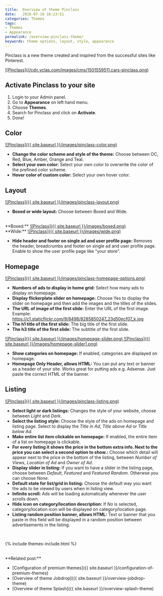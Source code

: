 ```yaml
---
title:  Overview of theme Pinclass
date:   2016-07-10 16:23:51
categories: Themes
tags:
- Themes
- Appearance
permalink: /overview-pinclass-theme/
keywords: theme options, layout, style, appearance
---
```

Pinclass is a new theme created and inspired from the successful sites like Pinterest.

<a href="//cdn.yclas.com/images/cms/1501559511.cars-pinclass.png" class="thumbnail gallery-item" data-gallery>
![Pinclass](//cdn.yclas.com/images/cms/1501559511.cars-pinclass.png) 
</a>

## Activate Pinclass to your site

1. Login to your Admin panel.
2. Go to **Appearance** on left hand menu.
3. Choose **Themes**.
4. Search for Pinclass and click on **Activate**.
5. Done!

## Color

<a href="{{ site.baseurl }}/images/pinclass-color.png" class="thumbnail gallery-item" data-gallery>
![Pinclass]({{ site.baseurl }}/images/pinclass-color.png) 
</a>

+ **Change the color scheme and style of the theme:** Choose between OC, Red, Blue, Amber, Orange and Teal.
+ **Select your own color:** Select your own color to overwrite the color of the prefined color scheme.
+ **Hover color of custom color:** Select your own hover color.


## Layout

<a href="{{ site.baseurl }}/images/pinclass-layout.png" class="thumbnail gallery-item" data-gallery>
![Pinclass]({{ site.baseurl }}/images/pinclass-layout.png) 
</a>

+ **Boxed or wide layout:** Choose between Boxed and Wide.

<br>
**Boxed:**

<a href="{{ site.baseurl }}/images/boxed.png" class="thumbnail gallery-item" data-gallery>
![Pinclass]({{ site.baseurl }}/images/boxed.png) 
</a>

<br>
**Wide:**

<a href="{{ site.baseurl }}/images/wide.png" class="thumbnail gallery-item" data-gallery>
![Pinclass]({{ site.baseurl }}/images/wide.png) 
</a>

+ **Hide header and footer on single ad and user profile page:** Removes the header, breadcrumbs and footer on single ad and user profile page. Enable to show the user profile page like "your store".

## Homepage

<a href="{{ site.baseurl }}/images/pinclass-homepage-options.png" class="thumbnail gallery-item" data-gallery>
![Pinclass]({{ site.baseurl }}/images/pinclass-homepage-options.png) 
</a>

+ **Numbers of ads to display in home grid:** Select how many ads to display on homepage.
+ **Display flickerplate slider on homepage:** Choose Yes to display the slider on homepage and then add the images and the titles of the slides.
+ **The URL of image of the first slide:** Enter the URL of the first image. Example: https://c1.staticflickr.com/9/8498/8285850247_23d50ecf07_k.jpg
+ **The h1 title of the first slide:** The big title of the first slide.
+ **The h3 title of the first slide:** The subtitle of the first slide.

<a href="{{ site.baseurl }}/images/homepage-slider.png" class="thumbnail gallery-item" data-gallery>
![Pinclass]({{ site.baseurl }}/images/homepage-slider.png) 
</a>

<a href="{{ site.baseurl }}/images/homepage-slider1.png" class="thumbnail gallery-item" data-gallery>
![Pinclass]({{ site.baseurl }}/images/homepage-slider1.png) 
</a>

+ **Show categories on homepage:** If enabled, categories are displayed on homepage.
+ **Homepage Only Header, allows HTML:** You can put any text or banner as a header of your site. Works great for putting ads e.g. Adsense. Just paste the correct HTML of the banner.


## Listing

<a href="{{ site.baseurl }}/images/pinclass-listing.png" class="thumbnail gallery-item" data-gallery>
![Pinclass]({{ site.baseurl }}/images/pinclass-listing.png) 
</a>

+ **Select light or dark listings:** Changes the style of your website, choose between _Light_ and _Dark_.
+ **Select the listing style:** Choose the style of the ads on homepage and listing page. Select to display the _Title in Ad_, _Title above Ad_ or _Title below Ad_.
+ **Make entire list item clickable on homepage:** If enabled, the entire item of a list on homepage is clickable.
+ **For every listing it shows the price in the bottom extra info. Next to the price you can select a second option to show.:** Choose which detail will appear next to the price in the bottom of the listing, between _Number of Views_, _Location of Ad_ and _Owner of Ad_.
+ **Display slider in listing:** If you want to have a slider in the listing page, choose between _Default_, _Featured_ and _Featured Random_. Otherwse you can choose _None_.
+ **Default state for list/grid in listing:** Choose the default way you want the ads to be viewed by users when in listing view.
+ **Infinite scroll:** Ads will be loading automatically whenever the user scrolls down.
+ **Hide icon on category/location description:** If _No_ is selected, category/location icon will be displayed on category/location page.
+ **Listing random position banner, allows HTML:** Text or banner that you paste in this field will be displayed in a random position between advertisements in the listing.

<br>

{% include themes-include.html %}

<br>
**Related post:**

* [Configuration of premium themes]({{ site.baseurl }}/configuration-of-premium-themes)
* [Overview of theme Jobdrop]({{ site.baseurl }}/overview-jobdrop-theme)
* [Overview of theme Splash]({{ site.baseurl }}/overview-splash-theme)



